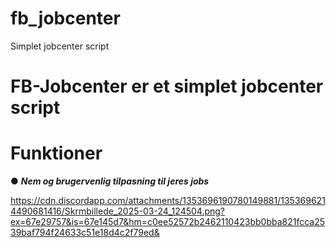 # fb_jobcenter
Simplet jobcenter script

# FB-Jobcenter er et simplet jobcenter script

# Funktioner
● ***Nem og brugervenlig tilpasning til jeres jobs***

https://cdn.discordapp.com/attachments/1353696190780149881/1353696214490681416/Skrmbillede_2025-03-24_124504.png?ex=67e29757&is=67e145d7&hm=c0ee52572b2462110423bb0bba821fcca2539baf794f24633c51e18d4c2f79ed&
